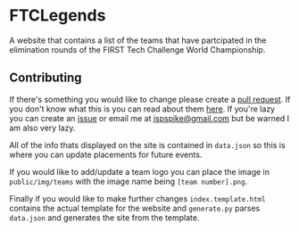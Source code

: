 # FTCLegends
A website that contains a list of the teams that have partcipated in the elimination rounds of the FIRST Tech Challenge World Championship.

## Contributing
If there's something you would like to change please create a [pull request](https://github.com/jspspike/ftclegends/compare). If you don't know what this is you can read about them [here](https://guides.github.com/activities/hello-world/#pr). If you're lazy you can create an [issue](https://github.com/jspspike/ftclegends/issues/new/choose) or email me at jspspike@gmail.com but be warned I am also very lazy.

All of the info thats displayed on the site is contained in `data.json` so this is where you can update placements for future events.

If you would like to add/update a team logo you can place the image in `public/img/teams` with the image name being `[team number].png`.

Finally if you would like to make further changes `index.template.html` contains the actual template for the website and `generate.py` parses `data.json` and generates the site from the template.
